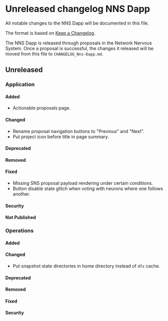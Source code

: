 
# Unreleased changelog NNS Dapp

All notable changes to the NNS Dapp will be documented in this file.

The format is based on [Keep a Changelog](https://keepachangelog.com/en/1.0.0/).

The NNS Dapp is released through proposals in the Network Nervous System. Once a
proposal is successful, the changes it released will be moved from this file to
`CHANGELOG_Nns-Dapp.md`.

## Unreleased

### Application

#### Added

* Actionable proposals page.

#### Changed

* Rename proposal navigation buttons to "Previous" and "Next".
* Put project icon before title in page summary.

#### Deprecated

#### Removed

#### Fixed

* Missing SNS proposal payload rendering under certain conditions.
* Button disable state glitch when voting with neurons where one follows another.

#### Security

#### Not Published

### Operations

#### Added

#### Changed

* Put snapshot state directories in home directory instead of `dfx` cache.

#### Deprecated

#### Removed

#### Fixed

#### Security
